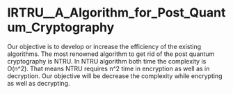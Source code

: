 # IRTRU__A_Algorithm_for_Post_Quantum_Cryptography
Our objective is to develop or increase the efficiency of the existing algorithms. The most renowned algorithm to get rid of the post quantum cryptography is NTRU. In NTRU algorithm both time the complexity is O(n^2). That means NTRU requires n^2 time in encryption as well as in decryption. Our objective will be decrease the complexity while encrypting as well as decrypting. 

